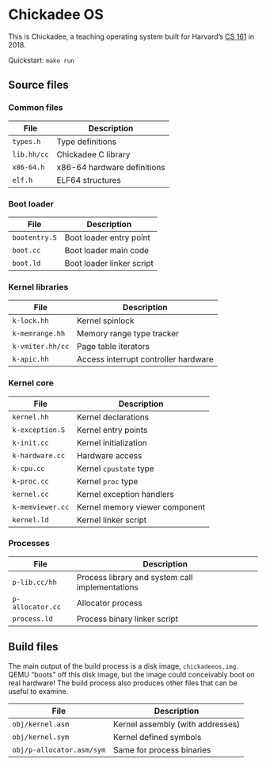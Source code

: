 Chickadee OS
============

This is Chickadee, a teaching operating system built for Harvard’s
[CS 161] in 2018.

Quickstart: `make run`

Source files
------------

### Common files

| File            | Description                  |
| --------------- | ---------------------------- |
| `types.h`       | Type definitions             |
| `lib.hh/cc`     | Chickadee C library          |
| `x86-64.h`      | x86-64 hardware definitions  |
| `elf.h`         | ELF64 structures             |

### Boot loader

| File            | Description                  |
| --------------- | ---------------------------- |
| `bootentry.S`   | Boot loader entry point      |
| `boot.cc`       | Boot loader main code        |
| `boot.ld`       | Boot loader linker script    |

### Kernel libraries

| File                | Description                          |
| ------------------- | ------------------------------------ |
| `k-lock.hh`         | Kernel spinlock                      |
| `k-memrange.hh`     | Memory range type tracker            |
| `k-vmiter.hh/cc`    | Page table iterators                 |
| `k-apic.hh`         | Access interrupt controller hardware |

### Kernel core

| File                | Description                          |
| ------------------- | ------------------------------------ |
| `kernel.hh`         | Kernel declarations                  |
| `k-exception.S`     | Kernel entry points                  |
| `k-init.cc`         | Kernel initialization                |
| `k-hardware.cc`     | Hardware access                      |
| `k-cpu.cc`          | Kernel `cpustate` type               |
| `k-proc.cc`         | Kernel `proc` type                   |
| `kernel.cc`         | Kernel exception handlers            |
| `k-memviewer.cc`    | Kernel memory viewer component       |
| `kernel.ld`         | Kernel linker script                 |

### Processes

| File              | Description                                      |
| ----------------- | ------------------------------------------------ |
| `p-lib.cc/hh`     | Process library and system call implementations  |
| `p-allocator.cc`  | Allocator process                                |
| `process.ld`      | Process binary linker script                     |

Build files
-----------

The main output of the build process is a disk image,
`chickadeeos.img`. QEMU “boots” off this disk image, but the image
could conceivably boot on real hardware! The build process also
produces other files that can be useful to examine.

| File                        | Description                          |
| --------------------------- | ------------------------------------ |
| `obj/kernel.asm`            | Kernel assembly (with addresses)     |
| `obj/kernel.sym`            | Kernel defined symbols               |
| `obj/p-allocator.asm/sym`   | Same for process binaries            |

[CS 161]: https://read.seas.harvard.edu/cs161-18/

